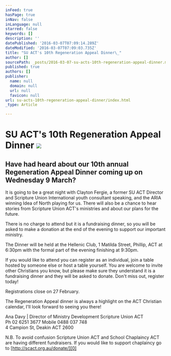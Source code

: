 ```yaml
---
inFeed: true
hasPage: true
inNav: false
inLanguage: null
starred: false
keywords: []
description: ''
datePublished: '2016-03-07T07:09:14.289Z'
dateModified: '2016-03-07T07:09:03.735Z'
title: "SU ACT's 10th Regeneration Appeal Dinner\_"
author: []
sourcePath: _posts/2016-03-07-su-acts-10th-regeneration-appeal-dinner.md
published: true
authors: []
publisher:
  name: null
  domain: null
  url: null
  favicon: null
url: su-acts-10th-regeneration-appeal-dinner/index.html
_type: Article

---
```

# SU ACT's 10th Regeneration Appeal Dinner ![](https://the-grid-user-content.s3-us-west-2.amazonaws.com/9c37e485-8cde-4ba5-bd13-b760ccf98fca.jpg)

## Have had heard about our 10th annual Regeneration Appeal Dinner coming up on Wednesday 9 March? 

It is going to be a great night with Clayton Fergie, a former SU ACT Director and Scripture Union International youth consultant speaking, and the ARIA winning Idea of North playing for us. There will also be a chance to hear stories from Scripture Union ACT's ministries and about our plans for the future.

There is no charge to attend but it is a fundraising dinner, so you will be asked to make a donation at the end of the evening to support our important ministry. 

The Dinner will be held at the Hellenic Club, 1 Matilda Street, Phillip, ACT at 6:30pm with the formal part of the evening finishing at 9:30pm. 

If you would like to attend you can register as an individual, join a table hosted by someone else or host a table yourself. You are welcome to invite other Christians you know, but please make sure they understand it is a fundraising dinner and they will be asked to donate.
Don't miss out, register today!

Registrations close on 27 February. 

The Regeneration Appeal dinner is always a highlight on the ACT Christian calendar, I'll look forward to seeing you there! 

Ana Davy | Director of Ministry Development
Scripture Union ACT  
Ph 02 6251 3677
Mobile 0488 037 748  
4 Campion St, Deakin ACT 2600

N.B. To avoid confusion Scripture Union ACT and School Chaplaincy ACT are having different fundraisers. If you would like to support chaplaincy go to [http://scact.org.au/donate/][0]

[0]: null